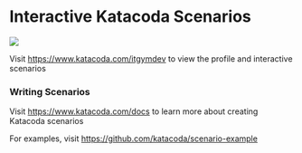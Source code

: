 # Interactive Katacoda Scenarios

[![](http://shields.katacoda.com/katacoda/itgymdev/count.svg)](https://www.katacoda.com/itgymdev "Get your profile on Katacoda.com")

Visit https://www.katacoda.com/itgymdev to view the profile and interactive scenarios

### Writing Scenarios
Visit https://www.katacoda.com/docs to learn more about creating Katacoda scenarios

For examples, visit https://github.com/katacoda/scenario-example

